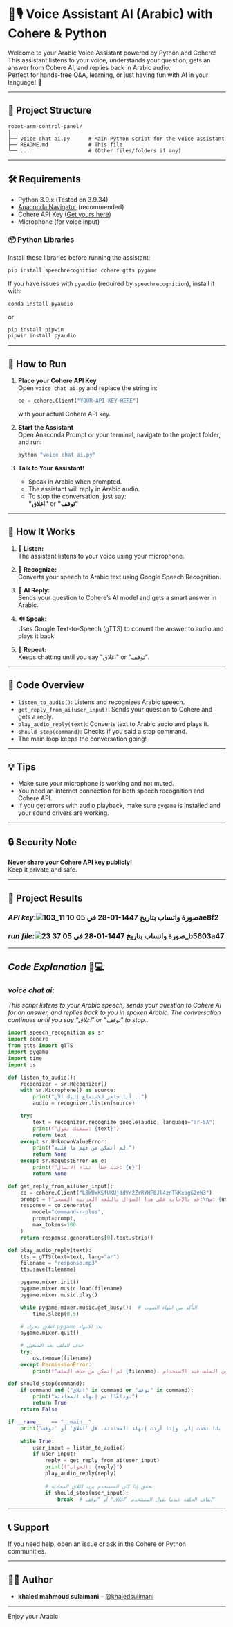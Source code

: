 # 🤖🎙️ Voice Assistant AI (Arabic) with Cohere & Python

Welcome to your Arabic Voice Assistant powered by Python and Cohere!  
This assistant listens to your voice, understands your question, gets an answer from Cohere AI, and replies back in Arabic audio.  
Perfect for hands-free Q&A, learning, or just having fun with AI in your language! 🌟

---

## 📂 Project Structure

```
robot-arm-control-panel/
│
├── voice chat ai.py      # Main Python script for the voice assistant
├── README.md             # This file
└── ...                   # (Other files/folders if any)
```

---

## 🛠️ Requirements

- Python 3.9.x (Tested on 3.9.34)
- [Anaconda Navigator](https://www.anaconda.com/products/distribution) (recommended)
- Cohere API Key ([Get yours here](https://dashboard.cohere.com/api-keys))
- Microphone (for voice input)

### 📦 Python Libraries

Install these libraries before running the assistant:

```bash
pip install speechrecognition cohere gtts pygame
```

If you have issues with `pyaudio` (required by `speechrecognition`), install it with:

```bash
conda install pyaudio
```
or
```bash
pip install pipwin
pipwin install pyaudio
```

---

## 🚀 How to Run

1. **Place your Cohere API Key**  
   Open `voice chat ai.py` and replace the string in:
   ```python
   co = cohere.Client("YOUR-API-KEY-HERE")
   ```
   with your actual Cohere API key.

2. **Start the Assistant**  
   Open Anaconda Prompt or your terminal, navigate to the project folder, and run:
   ```bash
   python "voice chat ai.py"
   ```

3. **Talk to Your Assistant!**  
   - Speak in Arabic when prompted.
   - The assistant will reply in Arabic audio.
   - To stop the conversation, just say:  
     **"اغلاق"** or **"توقف"**

---

## 🧠 How It Works

1. **🎤 Listen:**  
   The assistant listens to your voice using your microphone.

2. **📝 Recognize:**  
   Converts your speech to Arabic text using Google Speech Recognition.

3. **🤖 AI Reply:**  
   Sends your question to Cohere’s AI model and gets a smart answer in Arabic.

4. **🔊 Speak:**  
   Uses Google Text-to-Speech (gTTS) to convert the answer to audio and plays it back.

5. **🔁 Repeat:**  
   Keeps chatting until you say "اغلاق" or "توقف".

---

## 📝 Code Overview

- `listen_to_audio()`: Listens and recognizes Arabic speech.
- `get_reply_from_ai(user_input)`: Sends your question to Cohere and gets a reply.
- `play_audio_reply(text)`: Converts text to Arabic audio and plays it.
- `should_stop(command)`: Checks if you said a stop command.
- The main loop keeps the conversation going!

---

## 💡 Tips

- Make sure your microphone is working and not muted.
- You need an internet connection for both speech recognition and Cohere API.
- If you get errors with audio playback, make sure `pygame` is installed and your sound drivers are working.

---

## 🔒 Security Note

**Never share your Cohere API key publicly!**  
Keep it private and safe.

---
## 📸 Project Results

### *API key*:![صورة واتساب بتاريخ 1447-01-28 في 05 10 11_103ae8f2](https://github.com/user-attachments/assets/062f4839-f331-4fbd-84df-5cafc9f2fcfd)


### *run file*:![صورة واتساب بتاريخ 1447-01-28 في 05 37 23_b5603a47](https://github.com/user-attachments/assets/1ef5d360-6d8b-4768-90be-b6714292ab8d)


---
## *Code Explanation* 📝💻

### *voice chat ai*:
*This script listens to your Arabic speech, sends your question to Cohere AI for an answer, and replies back to you in spoken Arabic. The conversation continues until you say "اغلاق" or "توقف" to stop.*.

```py
import speech_recognition as sr
import cohere
from gtts import gTTS
import pygame
import time
import os

def listen_to_audio():
    recognizer = sr.Recognizer()
    with sr.Microphone() as source:
        print("أنا جاهز للاستماع إليك الآن...")
        audio = recognizer.listen(source)

    try:
        text = recognizer.recognize_google(audio, language="ar-SA")
        print(f"سمعتك تقول: {text}")
        return text
    except sr.UnknownValueError:
        print("لم أتمكن من فهم ما قلته.")
        return None
    except sr.RequestError as e:
        print(f"حدث خطأ أثناء الاتصال: {e}")
        return None

def get_reply_from_ai(user_input):
    co = cohere.Client("L8WUxKSfUKUjddVr2ZrRYHF0Jl4znTkKxogG2eW3")
    prompt = f"قم بالإجابة على هذا السؤال باللغة العربية الفصحى:\nس: {user_input}\nج:"
    response = co.generate(
        model="command-r-plus",
        prompt=prompt,
        max_tokens=100
    )
    return response.generations[0].text.strip()

def play_audio_reply(text):
    tts = gTTS(text=text, lang="ar")
    filename = "response.mp3"
    tts.save(filename)

    pygame.mixer.init()
    pygame.mixer.music.load(filename)
    pygame.mixer.music.play()

    while pygame.mixer.music.get_busy():  # التأكد من انتهاء الصوت
        time.sleep(0.5)

    # إغلاق محرك pygame بعد الانتهاء
    pygame.mixer.quit()

    # حذف الملف بعد التشغيل
    try:
        os.remove(filename)
    except PermissionError:
        print(f"لم أتمكن من حذف الملف {filename}. قد يكون الملف قيد الاستخدام.")

def should_stop(command):
    if command and ("اغلاق" in command or "توقف" in command):
        print("وداعًا! تم إنهاء المحادثة.")
        return True
    return False

if __name__   == "__main__":
    print("مرحبًا بك! تحدث إلي، وإذا أردت إنهاء المحادثة، قل 'اغلاق' أو 'توقف'.")
    
    while True:
        user_input = listen_to_audio()
        if user_input:
            reply = get_reply_from_ai(user_input)
            print(f"الجواب: {reply}")
            play_audio_reply(reply)
            
            # تحقق إذا كان المستخدم يريد إغلاق المحادثة
            if should_stop(user_input):
                break  # إيقاف الحلقة عندما يقول المستخدم "اغلاق" أو "توقف"

```
---

## 📞 Support

If you need help, open an issue or ask in the Cohere or Python communities.

---
## 🧑‍💻 Author
- **khaled mahmoud sulaimani** – [@khaledsulimani](https://github.com/khaledsulimani)

---
Enjoy your Arabic

